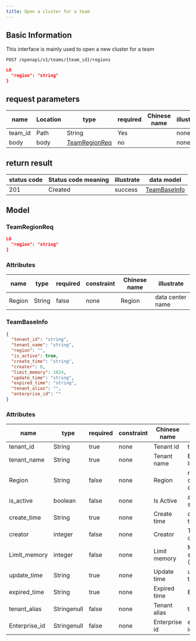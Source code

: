 ```yaml
---
title: Open a cluster for a team
---
```


## Basic Information

This interface is mainly used to open a new cluster for a team

```shell title="请求路径"
POST /openapi/v1/teams/{team_id}/regions
```

```json title="Body 请求体示例"
LO
  "region": "string"
}
```

## request parameters

| name                         | Location | type                                  | required | Chinese name | illustrate |
| ---------------------------- | -------- | ------------------------------------- | -------- | ------------ | ---------- |
| team_id | Path     | String                                | Yes      |              | none       |
| body                         | body     | [TeamRegionReq](#schemateamregionreq) | no       |              | none       |

## return result

| status code | Status code meaning | illustrate | data model                          |
| ----------- | ------------------- | ---------- | ----------------------------------- |
| 201         | Created             | success    | [TeamBaseInfo](#schemateambaseinfo) |

## Model

### TeamRegionReq<a id="schemateamregionreq"></a>

```json
LO
  "region": "string"
}
```

### Attributes

| name   | type   | required | constraint | Chinese name | illustrate       |
| ------ | ------ | -------- | ---------- | ------------ | ---------------- |
| Region | String | false    | none       | Region       | data center name |

### TeamBaseInfo<a id="schemateambaseinfo"></a>

```json
{
  "tenant_id": "string",
  "tenant_name": "string",
  "region": "",
  "is_active": true,
  "create_time": "string",
  "creater": 0,
  "limit_memory": 1024,
  "update_time": "string",
  "expired_time": "string",
  "tenant_alias": "",
  "enterprise_id": ""
}
```

### Attributes

| name                               | type        | required | constraint | Chinese name  | illustrate                              |
| ---------------------------------- | ----------- | -------- | ---------- | ------------- | --------------------------------------- |
| tenant_id     | String      | true     | none       | Tenant id     | tenant id                               |
| tenant_name   | String      | true     | none       | Tenant name   | Basic Information                       |
| Region                             | String      | false    | none       | Region        | regional center, deprecated             |
| is_active     | boolean     | false    | none       | Is Active     | active state                            |
| create_time   | String      | true     | none       | Create time   | creation time                           |
| creator                            | integer     | false    | none       | Creator       | Tenant creator                          |
| Limit_memory  | integer     | false    | none       | Limit memory  | Memory size unit (M) |
| update_time   | String      | true     | none       | Update time   | update time                             |
| expired_time  | String      | true     | none       | Expired time  | Expiration                              |
| tenant_alias  | Stringenull | false    | none       | Tenant alias  | team alias                              |
| Enterprise_id | Stringenull | false    | none       | Enterprise id | enterprise id                           |

